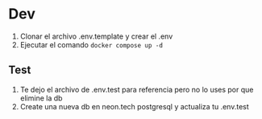 # Dev

1. Clonar el archivo .env.template y crear el .env
2. Ejecutar el comando `docker compose up -d`

## Test

1. Te dejo el archivo de .env.test para referencia pero no lo uses por que 
elimine la db 
2. Create una nueva db en neon.tech postgresql y actualiza tu .env.test

